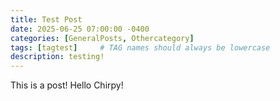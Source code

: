 ```yaml
---
title: Test Post
date: 2025-06-25 07:00:00 -0400
categories: [GeneralPosts, Othercategory]
tags: [tagtest]     # TAG names should always be lowercase
description: testing!
---
```




This is a post! Hello Chirpy!
